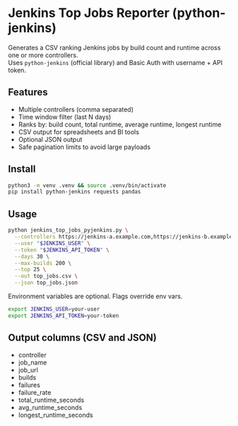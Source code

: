 # Jenkins Top Jobs Reporter (python-jenkins)

Generates a CSV ranking Jenkins jobs by build count and runtime across one or more controllers.  
Uses `python-jenkins` (official library) and Basic Auth with username + API token.

## Features
- Multiple controllers (comma separated)
- Time window filter (last N days)
- Ranks by: build count, total runtime, average runtime, longest runtime
- CSV output for spreadsheets and BI tools
- Optional JSON output
- Safe pagination limits to avoid large payloads

## Install

```bash
python3 -m venv .venv && source .venv/bin/activate
pip install python-jenkins requests pandas
```

## Usage
```bash
python jenkins_top_jobs_pyjenkins.py \
  --controllers https://jenkins-a.example.com,https://jenkins-b.example.com \
  --user "$JENKINS_USER" \
  --token "$JENKINS_API_TOKEN" \
  --days 30 \
  --max-builds 200 \
  --top 25 \
  --out top_jobs.csv \
  --json top_jobs.json
```

Environment variables are optional. Flags override env vars.

```bash
export JENKINS_USER=your-user
export JENKINS_API_TOKEN=your-token
```

## Output columns (CSV and JSON)

- controller
- job_name
- job_url
- builds
- failures
- failure_rate
- total_runtime_seconds
- avg_runtime_seconds
- longest_runtime_seconds